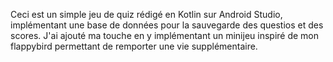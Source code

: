 Ceci est un simple jeu de quiz rédigé en Kotlin sur Android Studio, implémentant une base de données pour la sauvegarde des questios et des scores.
J'ai ajouté ma touche en y implémentant un minijeu inspiré de mon flappybird permettant de remporter une vie supplémentaire.
